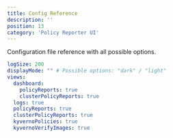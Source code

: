 ```yaml
---
title: Config Reference
description: ''
position: 13
category: 'Policy Reporter UI'
---
```


Configuration file reference with all possible options.

```yaml
logSize: 200
displayMode: "" # Possible options: "dark" / "light"
views:
  dashboard:
    policyReports: true
    clusterPolicyReports: true
  logs: true
  policyReports: true
  clusterPolicyReports: true
  kyvernoPolicies: true
  kyvernoVerifyImages: true
```
